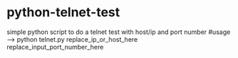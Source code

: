 # python-telnet-test
simple python script to do a telnet test with host/ip and port number
#usage --> python telnet.py replace_ip_or_host_here replace_input_port_number_here
